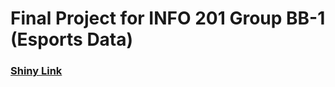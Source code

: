 # Final Project for INFO 201 Group BB-1 (Esports Data)
### [Shiny Link](https://hemmys.shinyapps.io/Esports/)

